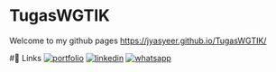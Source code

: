 # TugasWGTIK
Welcome to my github pages https://jyasyeer.github.io/TugasWGTIK/

#🔗 Links
[![portfolio](https://img.shields.io/badge/my_portfolio-000?style=for-the-badge&logo=ko-fi&logoColor=white)](https://asia-global.co.id/)
[![linkedin](https://img.shields.io/badge/Instagram-0A66C2?style=for-the-badge&logo=instagram&logoColor=white)](https://instagram.com/m.jasir_n)
[![whatsapp](https://img.shields.io/badge/whatsapp-1DA1F2?style=for-the-badge&logo=whatsapp&logoColor=white)](https://wa.me/6281212664767/)
